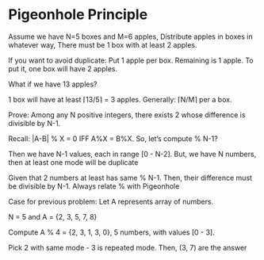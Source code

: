 #  Pigeonhole Principle

Assume we have N=5 boxes and M=6 apples, Distribute apples in boxes in whatever way, There must be 1 box with at least 2 apples.

If you want to avoid duplicate: Put 1 apple per box. Remaining is 1 apple. To put it, one box will have 2 apples.

What if we have 13 apples?

1 box will have at least	⌈13/5⌉ = 3 apples. Generally: ⌈N/M⌉ per a box.

Prove: Among any N positive integers, there	exists 2 whose difference is divisible  by N-1.

Recall: |A-B| % X = 0 IFF A%X = B%X. So, let’s compute % N-1?

Then we have N-1 values, each in range [0 - N-2]. But, we have N numbers, then at least one mode will be duplicate

Given that 2 numbers at least has same % N-1. Then, their difference must be divisible by N-1. Always relate % with Pigeonhole

Case for previous problem: Let A represents array of numbers.

N = 5 and	A = {2, 3, 5, 7, 8}

Compute A % 4 = {2, 3, 1, 3, 0}, 5 numbers, with values [0 - 3].

Pick 2 with same mode - 3 is repeated mode. Then, (3, 7) are the answer
